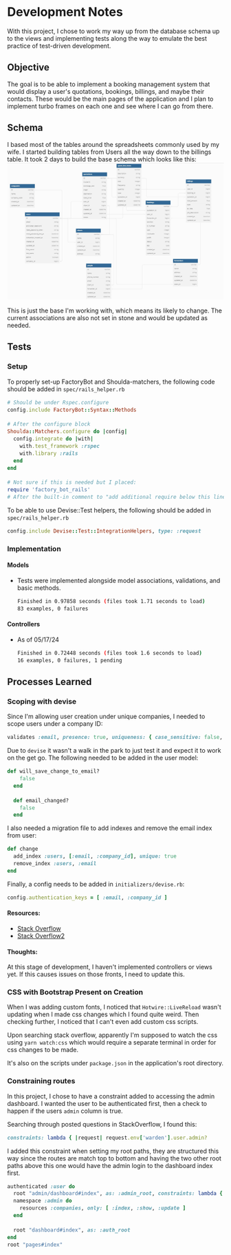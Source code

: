 # Development Notes
With this project, I chose to work my way up from the database schema up to the views and implementing tests along the way to emulate the best practice of test-driven development.

## Objective
The goal is to be able to implement a booking management system that would display a user's quotations, bookings, billings, and maybe their contacts. These would be the main pages of the application and I plan to implement turbo frames on each one and see where I can go from there. 

## Schema
I based most of the tables around the spreadsheets commonly used by my wife. I started building tables from Users all the way down to the billings table. It took 2 days to build the base schema which looks like this:
![Initial Schema](app/assets/images/Schema_051324.jpg)

This is just the base I'm working with, which means its likely to change. The current associations are also not set in stone and would be updated as needed.

## Tests
### Setup
To properly set-up FactoryBot and Shoulda-matchers, the following code should be added in `spec/rails_helper.rb`
```ruby
# Should be under Rspec.configure
config.include FactoryBot::Syntax::Methods

# After the configure block
Shoulda::Matchers.configure do |config|
  config.integrate do |with|
    with.test_framework :rspec
    with.library :rails
  end
end

# Not sure if this is needed but I placed:
require 'factory_bot_rails'
# After the built-in comment to "add additional require below this line"
```

To be able to use Devise::Test helpers, the following should be added in `spec/rails_helper.rb`
```ruby
config.include Devise::Test::IntegrationHelpers, type: :request
```
### Implementation
#### Models
- Tests were implemented alongside model associations, validations, and basic methods.
  ```bash
  Finished in 0.97858 seconds (files took 1.71 seconds to load)
  83 examples, 0 failures
  ```
#### Controllers
- As of 05/17/24
  ```bash
  Finished in 0.72448 seconds (files took 1.6 seconds to load)
  16 examples, 0 failures, 1 pending
  ```

## Processes Learned
### Scoping with devise
Since I'm allowing user creation under unique companies, I needed to scope users under a company ID:
```ruby
validates :email, presence: true, uniqueness: { case_sensitive: false, scope: :company_id }
```

Due to `devise` it wasn't a walk in the park to just test it and expect it to work on the get go. The following needed to be added in the user model:
```ruby
def will_save_change_to_email?
    false
  end

  def email_changed?
    false
  end
```
I also needed a migration file to add indexes and remove the email index from user:
```ruby
def change
  add_index :users, [:email, :company_id], unique: true
  remove_index :users, :email
end
```
Finally, a config needs to be added in `initializers/devise.rb`:
```ruby
config.authentication_keys = [ :email, :company_id ]
```

#### Resources:
- [Stack Overflow](https://stackoverflow.com/questions/57569530/custom-email-unique-validation-not-working-on-devise)
- [Stack Overflow2](https://stackoverflow.com/questions/18338353/devise-allow-email-uniqueness-within-scope)

#### Thoughts:
At this stage of development, I haven't implemented controllers or views yet. If this causes issues on those fronts, I need to update this.

### CSS with Bootstrap Present on Creation
When I was adding custom fonts, I noticed that `Hotwire::LiveReload` wasn't updating when I made css changes which I found quite weird. Then checking further, I noticed that I can't even add custom css scripts.

Upon searching stack overflow, apparently I'm supposed to watch the css using `yarn watch:css` which would require a separate terminal in order for css changes to be made.

It's also on the scripts under `package.json` in the application's root directory.

### Constraining routes
In this project, I chose to have a constraint added to accessing the admin dashboard. I wanted the user to be authenticated first, then a check to happen if the users `admin` column is true.

Searching through posted questions in StackOverflow, I found this:
```ruby
constraints: lambda { |request| request.env['warden'].user.admin? 
```
I added this constraint when setting my root paths, they are structured this way since the routes are match top to bottom and having the two other root paths above this one would have the admin login to the dashboard index first.

```ruby
authenticated :user do
  root "admin/dashboard#index", as: :admin_root, constraints: lambda { |request| request.env['warden'].user.admin? unless request.env['warden'].user.nil? }
  namespace :admin do
    resources :companies, only: [ :index, :show, :update ]
  end

  root "dashboard#index", as: :auth_root
end
root "pages#index"
```